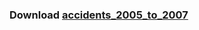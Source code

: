 ### Download [accidents_2005_to_2007](https://www.kaggle.com/daveianhickey/2000-16-traffic-flow-england-scotland-wales/download/iazxAxyfmWGqVE8KvseI%2Fversions%2FzDtXhlWGcjihH3SSKnjo%2Ffiles%2Faccidents_2005_to_2007.csv?datasetVersionNumber=10)
